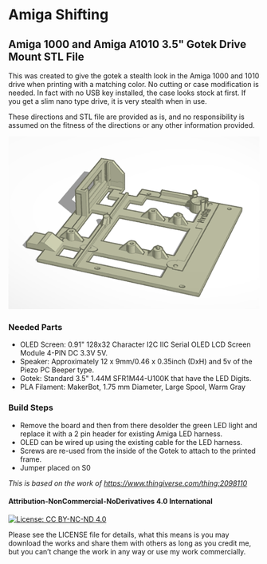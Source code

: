 # Amiga Shifting
## Amiga 1000 and Amiga A1010 3.5" Gotek Drive Mount STL File

This was created to give the gotek a stealth look in the Amiga 1000 and 1010 drive when printing with a matching color. No cutting or case modification is needed. In fact with no USB key installed, the case looks stock at first. If you get a slim nano type drive, it is very stealth when in use.

These directions and STL file are provided as is, and no responsibility is assumed on the fitness of the directions or any other information provided.

![3D Rendering of Amiga 1000 and A1010 Drive](assets/amiga1000-1010gotek.png)

### Needed Parts
- OLED Screen: 0.91" 128x32 Character I2C IIC Serial OLED LCD Screen Module 4-PIN DC 3.3V 5V.
- Speaker: Approximately 12 x 9mm/0.46 x 0.35inch (DxH) and 5v of the Piezo PC Beeper type.
- Gotek: Standard 3.5" 1.44M SFR1M44-U100K that have the LED Digits.
- PLA Filament: MakerBot, 1.75 mm Diameter, Large Spool, Warm Gray

### Build Steps
- Remove the board and then from there desolder the green LED light and replace it with a 2 pin header for existing Amiga LED harness.
- OLED can be wired up using the existing cable for the LED harness.
- Screws are re-used from the inside of the Gotek to attach to the printed frame.
- Jumper placed on S0

*This is based on the work of https://www.thingiverse.com/thing:2098110*

#### Attribution-NonCommercial-NoDerivatives 4.0 International
[![License: CC BY-NC-ND 4.0](https://licensebuttons.net/l/by-nc-nd/4.0/80x15.png)](https://creativecommons.org/licenses/by-nc-nd/4.0/)  

Please see the LICENSE file for details, what this means is you may download the works and share them with others as long as you credit me, but you can’t change the work in any way or use my work commercially.







